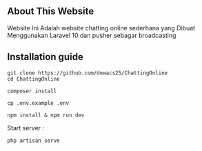 

## About This Website

Website Ini Adalah website chatting online sederhana yang Dibuat Menggunakan Laravel 10 dan pusher sebagar broadcasting

## Installation guide

```
git clone https://github.com/dewacs25/ChattingOnline
cd ChattingOnline
```

```
composer install
```
```
cp .env.example .env
```
```
npm install & npm run dev
```
Start server :
```
php artisan serve
```
